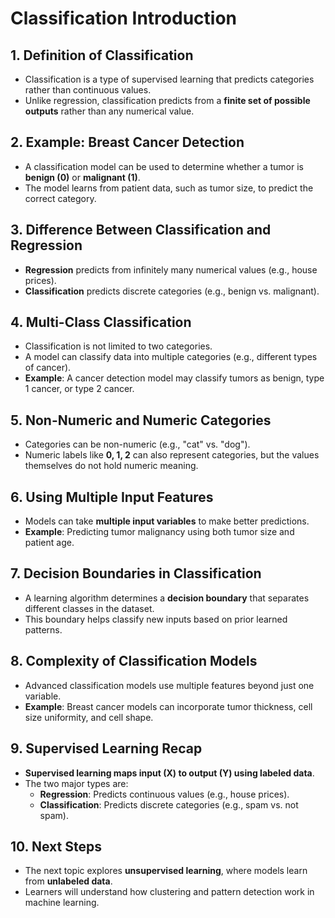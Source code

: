 # Classification Introduction

## 1. Definition of Classification
- Classification is a type of supervised learning that predicts categories rather than continuous values.
- Unlike regression, classification predicts from a **finite set of possible outputs** rather than any numerical value.

## 2. Example: Breast Cancer Detection
- A classification model can be used to determine whether a tumor is **benign (0)** or **malignant (1)**.
- The model learns from patient data, such as tumor size, to predict the correct category.

## 3. Difference Between Classification and Regression
- **Regression** predicts from infinitely many numerical values (e.g., house prices).
- **Classification** predicts discrete categories (e.g., benign vs. malignant).

## 4. Multi-Class Classification
- Classification is not limited to two categories.
- A model can classify data into multiple categories (e.g., different types of cancer).
- **Example**: A cancer detection model may classify tumors as benign, type 1 cancer, or type 2 cancer.

## 5. Non-Numeric and Numeric Categories
- Categories can be non-numeric (e.g., "cat" vs. "dog").
- Numeric labels like **0, 1, 2** can also represent categories, but the values themselves do not hold numeric meaning.

## 6. Using Multiple Input Features
- Models can take **multiple input variables** to make better predictions.
- **Example**: Predicting tumor malignancy using both tumor size and patient age.

## 7. Decision Boundaries in Classification
- A learning algorithm determines a **decision boundary** that separates different classes in the dataset.
- This boundary helps classify new inputs based on prior learned patterns.

## 8. Complexity of Classification Models
- Advanced classification models use multiple features beyond just one variable.
- **Example**: Breast cancer models can incorporate tumor thickness, cell size uniformity, and cell shape.

## 9. Supervised Learning Recap
- **Supervised learning maps input (X) to output (Y) using labeled data**.
- The two major types are:
  - **Regression**: Predicts continuous values (e.g., house prices).
  - **Classification**: Predicts discrete categories (e.g., spam vs. not spam).

## 10. Next Steps
- The next topic explores **unsupervised learning**, where models learn from **unlabeled data**.
- Learners will understand how clustering and pattern detection work in machine learning.
